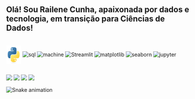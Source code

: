  ## Olá! Sou Railene Cunha, apaixonada por dados e tecnologia, em transição para Ciências de Dados!

<div style="display: inline_block"><br>
  <img align="center" alt="Rai-python" height="50" width="40" src="https://raw.githubusercontent.com/devicons/devicon/master/icons/python/python-original.svg"> 
    <img align="center" alt="sql" height="30" width="50" src="https://img.shields.io/badge/SQL-4479A1?style=for-the-badge&logo=sql&logoColor=white">
    <img align="center" alt="machine" height="30" width="70" src="https://img.shields.io/badge/Machine_Learning-0099ff?style=for-the-badge&logo=Machine_Learning&logoColor=white">
      <img align="center" alt="Streamlit" height="30" width="50" src="https://img.shields.io/badge/Git-F05032?style=for-the-badge&logo=git&logoColor=white">
  <img align="center" alt="matplotlib" height="30" width="50" src="https://img.shields.io/badge/Matplotlib-3498DB?style=for-the-badge&logo=matplotlib&logoColor=white">
  <img align="center" alt="seaborn" height="30" width="50" src="https://img.shields.io/badge/Seaborn-FFC107?style=for-the-badge&logo=seaborn&logoColor=white">
  <img align="center" alt="jupyter" height="30" width="50" src="https://img.shields.io/badge/Jupyter%20Lab-F37626.svg?&style=for-the-badge&logo=jupyter&logoColor=white">
</div>
</div>

   ##
 
<div> 
  <a href="https://instagram.com/railene.silvaaa" target="_blank"><img src="https://img.shields.io/badge/-Instagram-%23E4405F?style=for-the-badge&logo=instagram&logoColor=white" target="_blank"></a>
 <a href="https://https://discord.com/channels/@me" target="_blank"><img src="https://img.shields.io/badge/Discord-7289DA?style=for-the-badge&logo=discord&logoColor=white" target="_blank"></a> 
  <a href = "mailto:railenecunha60@gmail.com"><img src="https://img.shields.io/badge/Gmail-D14836?style=for-the-badge&logo=gmail&logoColor=white"></a>
  <a href="https://www.linkedin.com/in/railene-cunha-b6130b242/?originalSubdomain=br" target="_blank"><img src="https://img.shields.io/badge/-LinkedIn-%230077B5?style=for-the-badge&logo=linkedin&logoColor=white" target="_blank"></a> 
  
</div>

![Snake animation](https://raw.githubusercontent.com/railenecunha/seu_repositorio/.github/workflows/github-contribution-grid-snake.gif)


















